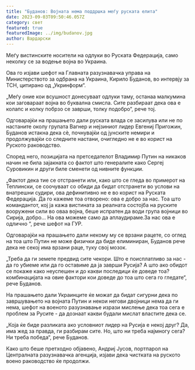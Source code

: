 ```yaml
---
title: "Буданов: Војната нема поддршка меѓу руската елита"
date: 2023-09-03T09:50:46.057Z
category: свет
featured: true
featuredImage: ../img/budanov.jpg
author: Вардарски
---
```

Меѓу вистинските носители на одлуки во Руската Федерација, само неколку се за водење војна во Украина.

Ова го изјави шефот на Главната разузнавачка управа на Министерството за одбрана на Украина, Кирило Буданов, во интервју за ТСН, цитирано од „Укринформ“.

„Меѓу оние кои всушност донесуваат одлуки таму, останаа малкумина кои заговараат војна во буквална смисла. Сите разбираат дека ова е колапс и колку побрзо се заврши, толку подобро“, рече тој.

Одговарајќи на прашањето дали руската влада се засилува или не по настаните околу групата Вагнер и нејзиниот лидер Евгениј Пригожин, Буданов истакна дека сè, почнувајќи од јунските немири и продолжувајќи со следните настани, очигледно не е во корист на Руското раководство.

Според него, позицијата на претседателот Владимир Путин на никаков начин не била зајакната со фактот што генералите како Сергеј Суровикин и други биле сменети од нивните функции.

„Фактот дека тие се отстранети или, како што се гледа во примерот на Теплински, се соочуваат со обиди да бидат отстранети во услови на внатрешни судири, ова дефинитивно не е во корист на Руската Федерација. Да го кажеме тоа отворено: ова е добро за нас. Тоа што командантот, кој ја кажа вистината за реалната состојба на руските вооружени сили во оваа војна, беше испратен да води група војници во Сирија, добро... На ова можеме само да аплаудираме.За нас ова е одлично “, рече шефот на ГУР.

Одговарајќи на прашањето дали некому му се врзани рацете, со оглед на тоа што Путин не може физички да биде елиминиран, Буданов рече дека не секој има врзани раце, туку свој мозок.

„Треба да ги земете предвид сите чекори. Што е поисплатливо за нас - да го убиеме или да го оставиме да ја заврши Русија? А што ако обидот се покаже како неуспешен и до какви последици ќе доведе тоа? комбинацијата на овие фактори кои доведе до тоа што сега го гледате“, рече Буданов.

На прашањето дали Украинците ќе можат да бидат сигурни дека по завршувањето на војната Путин и некои негови двојници нема да ги нема, шефот на военото разузнавање изрази мислење дека тоа сега е проблем за Русите - да дознаат какви будали мислат властите дека се.

„Која ќе биде разликата ако условниот лидер на Русија е некој друг? Да, има жед за правда, ги разбирам сите. Но, што ни треба најмногу сега? Ни треба победа“, рече Буданов.

Како што беше претходно објавено, Андриј Јусов, портпарол на Централната разузнавачка агенција, изјави дека чистката на руското воено раководство ќе продолжи.